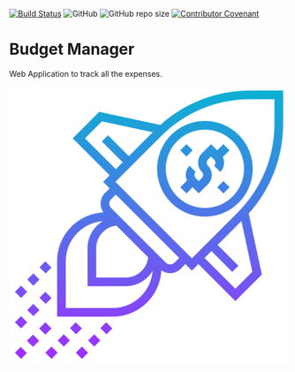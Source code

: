 [![Build Status](https://travis-ci.org/papasmurf17/budget-manager.svg?branch=master)](https://travis-ci.org/papasmurf17/budget-manager)
![GitHub](https://img.shields.io/github/license/papasmurf17/budget-manager.svg)
![GitHub repo size](https://img.shields.io/github/repo-size/papasmurf17/budget-manager.svg)
[![Contributor Covenant](https://img.shields.io/badge/Contributor%20Covenant-v1.4%20adopted-ff69b4.svg)](code-of-conduct.md)
# Budget Manager

Web Application to track all the expenses.

![Budget Manager](./frontend/public/assets/startup.png)